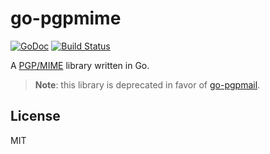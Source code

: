 # go-pgpmime

[![GoDoc](https://godoc.org/github.com/emersion/go-pgpmime?status.svg)](https://godoc.org/github.com/emersion/go-pgpmime)
[![Build Status](https://travis-ci.org/emersion/go-pgpmime.svg?branch=master)](https://travis-ci.org/emersion/go-pgpmime)

A [PGP/MIME](https://tools.ietf.org/html/rfc3156) library written in Go.

> **Note**: this library is deprecated in favor of [go-pgpmail](https://github.com/emersion/go-pgpmail).

## License

MIT
